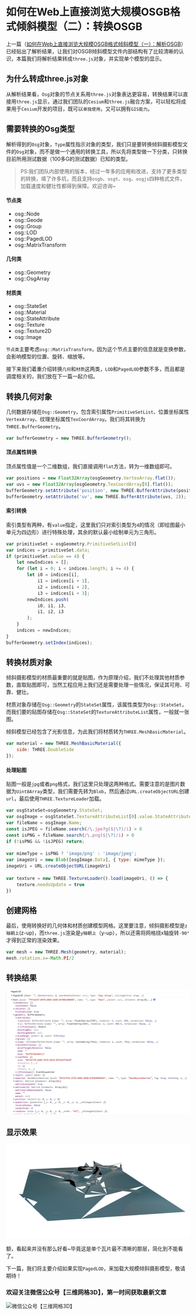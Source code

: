# 如何在Web上直接浏览大规模OSGB格式倾斜模型（二）：转换OSGB
上一篇（[如何在Web上直接浏览大规模OSGB格式倾斜模型（一）：解析OSGB](https://mp.weixin.qq.com/s/jq3kDIuCxhAI0B_-KK6CtQ)）已经贴出了解析结果，让我们对OSGB倾斜模型文件内部结构有了比较清晰的认识，本篇我们将解析结果转成`three.js`对象，并实现单个模型的显示。

## 为什么转成three.js对象
从解析结果看，`Osg`对象的节点关系用`three.js`对象表达更容易，转换结果可以直接用`three.js`显示，通过我们团队的`Cesium`和`three.js`融合方案，可以轻松将成果用于`Cesium​`开发的项目，既可以`单独使用`，又可以拥有`GIS能力`。
## 需要转换的Osg类型
解析得到的`Osg`对象，`Type`属性指示对象的类型，我们只是要转换倾斜摄影模型文件的`Osg`对象，而不是做一个通用的转换工具，所以先将类型做一下分类，只转换目前所用测试数据（100多G的测试数据）已知的类型。
> PS:我们团队内部使用的版本，经过一年多的应用和改进，支持了更多类型的转换，填了许多坑，而且支持`osgb`、`osgt`、`osg`、`osgjs`四种格式文件，加载速度和健壮性都得到保障。欢迎咨询~
#### 节点类
* osg::Node
* osg::Geode
* osg::Group
* osg::LOD
* osg::PagedLOD
* osg::MatrixTransform
#### 几何类
* osg::Geometry
* osg::OsgArray
#### 材质类
* osg::StateSet
* osg::Material
* osg::StateAttribute
* osg::Texture
* osg::Texture2D
* osg::Image

`节点类`主要考虑`osg::MatrixTransform`，因为这个节点主要的信息就是变换参数，会影响模型的位置、旋转、缩放等。

接下来我们着重介绍转换`几何`和`材质`这两类，`LOD`和`PagedLOD`参数不多，而且都是调度相关的，我们放在下一篇一起介绍。

## 转换几何对象
几何数据存储在`Osg::Geometry`，包含索引属性`PrimitiveSetList`、位置坐标属性`VertexArray`、纹理坐标属性`TexCoordArray`。我们将其转换为`THREE.BufferGeometry`。
```JavaScript
var bufferGeometry = new THREE.BufferGeometry();
```
#### 顶点属性转换
顶点属性值是一个二维数组，我们直接调用`flat`方法，转为一维数组即可。
```JavaScript
var positions = new Float32Array(osgGeometry.VertexArray.flat());
var uvs = new Float32Array(osgGeometry.TexCoordArray[0].flat());
bufferGeometry.setAttribute('position', new THREE.BufferAttribute(positions, 3));
bufferGeometry.setAttribute('uv', new THREE.BufferAttribute(uvs, 2));
```
#### 索引转换
索引类型有两种，有`value`指定，这里我们只对索引类型为`4`的情况（即绘图最小单元为四边形）进行特殊处理，其余的默认最小绘制单元为三角形。
```JavaScript
var primitiveSet = osgGeometry.PrimitiveSetList[0]
var indices = primitiveSet.data;
if (primitiveSet.value == 4) {
    let newIndices = [];
    for (let i = 0; i < indices.length; i += 4) {
        let i0 = indices[i], 
            i1 = indices[i + 1],
            i2 = indices[i + 2], 
            i3 = indices[i + 3];
        newIndices.push(
            i0, i1, i3, 
            i1, i2, i3
        );
    }
    indices = newIndices;
}
bufferGeometry.setIndex(indices);
```
## 转换材质对象
倾斜摄影模型的材质最重要的就是贴图，作为原理介绍，我们不处理其他材质参数，直取贴图即可，当然工程应用上我们还是需要处理一些情况，保证其可用、可靠、健壮。

材质对象存储在`Osg::Geometry`的`StateSet`属性，该属性类型为`Osg::StateSet`，而我们要的贴图存储在`Osg::StateSet`的`TextureAttributeList`属性，一般就一张图。

倾斜模型已经包含了光影信息，为此我们将材质转为`THREE.MeshBasicMaterial`。
```JavaScript
var material = new THREE.MeshBasicMaterial({
    side: THREE.DoubleSide
});
```
#### 处理贴图
贴图一般是`jpg`或者`png`格式，我们这里只处理这两种格式。需要注意的是图片数据为`Uint8Array`类型，我们需要先转为`Blob`，然后通过`URL.createObjectURL`创建`url`，最后使用`THREE.TextureLoader`加载。
```JavaScript
var osgStateSet=osgGeometry.StateSet;
var osgImage = osgStateSet.TextureAttributeList[0].value.StateAttribute.Image
var fileName = osgImage.Name;
const isJPEG = fileName.search(/\.jpe?g($|\?)/i) > 0
const isPNG = fileName.search(/\.png($|\?)/i) > 0
if (!isPNG && !isJPEG) return;

var mimeType = isPNG ? 'image/png' : 'image/jpeg';
var imageUri = new Blob([osgImage.Data], { type: mimeType });
imageUri = URL.createObjectURL(imageUri)

var texture = new THREE.TextureLoader().load(imageUri, () => {
    texture.needsUpdate = true
})
```

## 创建网格
最后，使用转换好的几何体和材质创建模型网格。这里要注意，倾斜摄影模型是`z轴朝上`(z-up)，而`three.js`渲染是`y轴朝上`（y-up），所以还需将网格绕x轴旋转`-90°`才得到正常的渲染效果。
```JavaScript
var mesh = new THREE.Mesh(geometry, material);
mesh.rotation.x=-Math.PI/2
```
## 转换结果
![转换结果](转换结果.jpg)
## 显示效果
![显示效果](显示效果.jpg)

额，看起来并没有那么好看~毕竟这是单个瓦片最不清晰的那层，简化到不能看了。

下一篇，我们将主要介绍如果实现`PagedLOD`，来加载大规模倾斜摄影模型，敬请期待！
### 欢迎关注微信公众号【三维网格3D】，第一时间获取最新文章 ###
![微信公众号【三维网格3D】](http://os.mesh-3d.com/articles/微信公众号【三维网格3D】.png)